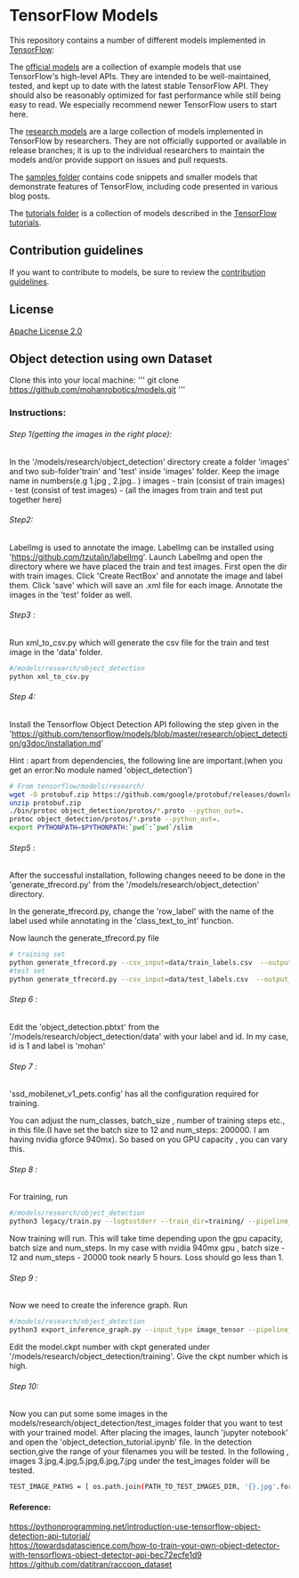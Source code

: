 # TensorFlow Models

This repository contains a number of different models implemented in [TensorFlow](https://www.tensorflow.org):

The [official models](official) are a collection of example models that use TensorFlow's high-level APIs. They are intended to be well-maintained, tested, and kept up to date with the latest stable TensorFlow API. They should also be reasonably optimized for fast performance while still being easy to read. We especially recommend newer TensorFlow users to start here.

The [research models](https://github.com/tensorflow/models/tree/master/research) are a large collection of models implemented in TensorFlow by researchers. They are not officially supported or available in release branches; it is up to the individual researchers to maintain the models and/or provide support on issues and pull requests.

The [samples folder](samples) contains code snippets and smaller models that demonstrate features of TensorFlow, including code presented in various blog posts.

The [tutorials folder](tutorials) is a collection of models described in the [TensorFlow tutorials](https://www.tensorflow.org/tutorials/).

## Contribution guidelines

If you want to contribute to models, be sure to review the [contribution guidelines](CONTRIBUTING.md).

## License

[Apache License 2.0](LICENSE)

## Object detection using own Dataset
Clone this into your local machine:
'''
git clone https://github.com/mohanrobotics/models.git
'''

### Instructions:
###### Step 1(getting the images in the right place): 
In the '/models/research/object_detection' directory create a folder 'images' and two sub-folder'train' and 'test' inside 'images' folder. Keep the image name in numbers(e.g 1.jpg , 2.jpg.. )
images
	- train (consist of train images)
	- test (consist of test images)
	- (all the images from train and test put together here)
###### Step2:
 LabelImg is used to annotate the image. LabelImg can be installed using 'https://github.com/tzutalin/labelImg'.  Launch LabelImg and open the directory where we have placed the train and test images. First open the dir with train images. Click 'Create RectBox' and annotate the image and label them. Click 'save' which will save an .xml file for each image. Annotate the images in the 'test' folder as well.
###### Step3 :
 Run xml_to_csv.py which will generate the csv file for the train and test image in the 'data' folder.
``` bash 
#/models/research/object_detection
python xml_to_csv.py
``` 
###### Step 4: 
Install the Tensorflow Object Detection API following the step given in the 'https://github.com/tensorflow/models/blob/master/research/object_detection/g3doc/installation.md'

Hint : apart from dependencies, the following line are important.(when you get an error:No module named 'object_detection')
``` bash 
# From tensorflow/models/research/
wget -O protobuf.zip https://github.com/google/protobuf/releases/download/v3.0.0/protoc-3.0.0-linux-x86_64.zip
unzip protobuf.zip
./bin/protoc object_detection/protos/*.proto --python_out=.
protoc object_detection/protos/*.proto --python_out=.
export PYTHONPATH=$PYTHONPATH:`pwd`:`pwd`/slim
``` 

###### Step5 : 
After the successful installation, following changes neeed to be done in the 'generate_tfrecord.py' from  the '/models/research/object_detection' directory. 

In the generate_tfrecord.py, change the 'row_label' with the name of the label used while annotating in the 'class_text_to_int' function.

Now launch the generate_tfrecord.py file 
``` bash
# training set
python generate_tfrecord.py --csv_input=data/train_labels.csv  --output_path=data/train.record
#test set
python generate_tfrecord.py --csv_input=data/test_labels.csv  --output_path=data/test.record'
```

###### Step 6 : 
Edit the 'object_detection.pbtxt' from the '/models/research/object_detection/data' with your label and id. In my case, id is 1 and label is 'mohan'
###### Step 7 :
'ssd_mobilenet_v1_pets.config' has all the configuration required for training. 

You can adjust the num_classes, batch_size , number of training steps etc., in this file.(I have set the batch size to 12 and num_steps: 200000. I am having nvidia gforce 940mx). So based on you GPU capacity , you can vary this.

###### Step 8 : 
For training, run
``` bash
#/models/research/object_detection 
python3 legacy/train.py --logtostderr --train_dir=training/ --pipeline_config_path=training/ssd_mobilenet_v1_pets.config'
```
 Now training will run. This will take time depending upon the gpu capacity, batch size and num_steps. In my case with nvidia 940mx gpu , batch size - 12 and num_steps - 20000 took nearly 5 hours. Loss should go less than 1.
###### Step 9 :
 Now we need to create the inference graph. Run 
``` bash
#/models/research/object_detection 
python3 export_inference_graph.py --input_type image_tensor --pipeline_config_path training/ssd_mobilenet_v1_pets.config --trained_checkpoint_prefix training/model.ckpt-10856 --output_directory inference_graph
```

Edit the model.ckpt number with ckpt generated under '/models/research/object_detection/training'. Give the ckpt number which is high.

###### Step 10:
 Now you can put some some images in the models/research/object_detection/test_images folder that you want to test with your trained model. After placing the images, launch 'jupyter notebook' and open the 'object_detection_tutorial.ipynb' file. In the detection section,give the range of your filenames you will be tested. In the following , images 3.jpg,4.jpg,5.jpg,6.jpg,7.jpg under the test_images folder will be tested.
``` bash
TEST_IMAGE_PATHS = [ os.path.join(PATH_TO_TEST_IMAGES_DIR, '{}.jpg'.format(i)) for i in range(3, 8) ] 
```
#### Reference: 

https://pythonprogramming.net/introduction-use-tensorflow-object-detection-api-tutorial/ <br>
https://towardsdatascience.com/how-to-train-your-own-object-detector-with-tensorflows-object-detector-api-bec72ecfe1d9 <br>
https://github.com/datitran/raccoon_dataset

